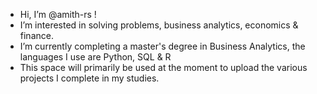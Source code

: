 - Hi, I’m @amith-rs !
- I’m interested in solving problems, business analytics, economics & finance.
- I’m currently completing a master's degree in Business Analytics, the languages I use are Python, SQL & R
- This space will primarily be used at the moment to upload the various projects I complete in my studies. 


<!---
amith-rs/amith-rs is a ✨ special ✨ repository because its `README.md` (this file) appears on your GitHub profile.
You can click the Preview link to take a look at your changes.
--->
